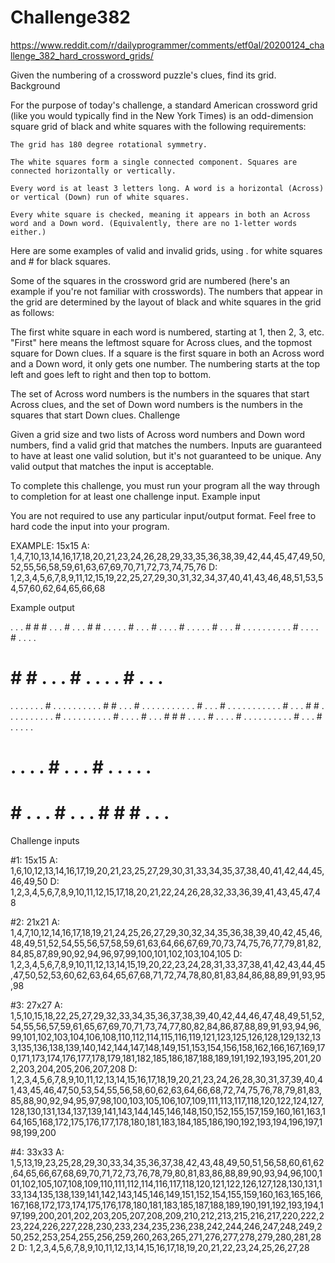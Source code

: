 # Challenge382

https://www.reddit.com/r/dailyprogrammer/comments/etf0al/20200124_challenge_382_hard_crossword_grids/


Given the numbering of a crossword puzzle's clues, find its grid.
Background

For the purpose of today's challenge, a standard American crossword grid (like you would typically find in the New York Times) is an odd-dimension square grid of black and white squares with the following requirements:

    The grid has 180 degree rotational symmetry.

    The white squares form a single connected component. Squares are connected horizontally or vertically.

    Every word is at least 3 letters long. A word is a horizontal (Across) or vertical (Down) run of white squares.

    Every white square is checked, meaning it appears in both an Across word and a Down word. (Equivalently, there are no 1-letter words either.)

Here are some examples of valid and invalid grids, using . for white squares and # for black squares.

Some of the squares in the crossword grid are numbered (here's an example if you're not familiar with crosswords). The numbers that appear in the grid are determined by the layout of black and white squares in the grid as follows:

The first white square in each word is numbered, starting at 1, then 2, 3, etc. "First" here means the leftmost square for Across clues, and the topmost square for Down clues. If a square is the first square in both an Across word and a Down word, it only gets one number. The numbering starts at the top left and goes left to right and then top to bottom.

The set of Across word numbers is the numbers in the squares that start Across clues, and the set of Down word numbers is the numbers in the squares that start Down clues.
Challenge

Given a grid size and two lists of Across word numbers and Down word numbers, find a valid grid that matches the numbers. Inputs are guaranteed to have at least one valid solution, but it's not guaranteed to be unique. Any valid output that matches the input is acceptable.

To complete this challenge, you must run your program all the way through to completion for at least one challenge input.
Example input

You are not required to use any particular input/output format. Feel free to hard code the input into your program.

EXAMPLE: 15x15
A: 1,4,7,10,13,14,16,17,18,20,21,23,24,26,28,29,33,35,36,38,39,42,44,45,47,49,50,52,55,56,58,59,61,63,67,69,70,71,72,73,74,75,76
D: 1,2,3,4,5,6,7,8,9,11,12,15,19,22,25,27,29,30,31,32,34,37,40,41,43,46,48,51,53,54,57,60,62,64,65,66,68

Example output

. . . # # # . . . # . . . # #
. . . . . # . . . # . . . . #
. . . . . # . . . # . . . . .
. . . . . # . . . . # . . . .
# # # . . . # . . . . # . . .
. . . . . . . # . . . . . . .
. . . # # . . . # . . . . . .
. . . . . # . . . # . . . . .
. . . . . . # . . . # # . . .
. . . . . . . # . . . . . . .
. . . # . . . . # . . . # # #
. . . . # . . . . # . . . . .
. . . . . # . . . # . . . . .
# . . . . # . . . # . . . . .
# # . . . # . . . # # # . . .

Challenge inputs

#1: 15x15
A: 1,6,10,12,13,14,16,17,19,20,21,23,25,27,29,30,31,33,34,35,37,38,40,41,42,44,45,46,49,50
D: 1,2,3,4,5,6,7,8,9,10,11,12,15,17,18,20,21,22,24,26,28,32,33,36,39,41,43,45,47,48

#2: 21x21
A: 1,4,7,10,12,14,16,17,18,19,21,24,25,26,27,29,30,32,34,35,36,38,39,40,42,45,46,48,49,51,52,54,55,56,57,58,59,61,63,64,66,67,69,70,73,74,75,76,77,79,81,82,84,85,87,89,90,92,94,96,97,99,100,101,102,103,104,105
D: 1,2,3,4,5,6,7,8,9,10,11,12,13,14,15,19,20,22,23,24,28,31,33,37,38,41,42,43,44,45,47,50,52,53,60,62,63,64,65,67,68,71,72,74,78,80,81,83,84,86,88,89,91,93,95,98

#3: 27x27
A: 1,5,10,15,18,22,25,27,29,32,33,34,35,36,37,38,39,40,42,44,46,47,48,49,51,52,54,55,56,57,59,61,65,67,69,70,71,73,74,77,80,82,84,86,87,88,89,91,93,94,96,99,101,102,103,104,106,108,110,112,114,115,116,119,121,123,125,126,128,129,132,133,135,136,138,139,140,142,144,147,148,149,151,153,154,156,158,162,166,167,169,170,171,173,174,176,177,178,179,181,182,185,186,187,188,189,191,192,193,195,201,202,203,204,205,206,207,208
D: 1,2,3,4,5,6,7,8,9,10,11,12,13,14,15,16,17,18,19,20,21,23,24,26,28,30,31,37,39,40,41,43,45,46,47,50,53,54,55,56,58,60,62,63,64,66,68,72,74,75,76,78,79,81,83,85,88,90,92,94,95,97,98,100,103,105,106,107,109,111,113,117,118,120,122,124,127,128,130,131,134,137,139,141,143,144,145,146,148,150,152,155,157,159,160,161,163,164,165,168,172,175,176,177,178,180,181,183,184,185,186,190,192,193,194,196,197,198,199,200

#4: 33x33
A: 1,5,13,19,23,25,28,29,30,33,34,35,36,37,38,42,43,48,49,50,51,56,58,60,61,62,64,65,66,67,68,69,70,71,72,73,76,78,79,80,81,83,86,88,89,90,93,94,96,100,101,102,105,107,108,109,110,111,112,114,116,117,118,120,121,122,126,127,128,130,131,133,134,135,138,139,141,142,143,145,146,149,151,152,154,155,159,160,163,165,166,167,168,172,173,174,175,176,178,180,181,183,185,187,188,189,190,191,192,193,194,197,199,200,201,202,203,205,207,208,209,210,212,213,215,216,217,220,222,223,224,226,227,228,230,233,234,235,236,238,242,244,246,247,248,249,250,252,253,254,255,256,259,260,263,265,271,276,277,278,279,280,281,282
D: 1,2,3,4,5,6,7,8,9,10,11,12,13,14,15,16,17,18,19,20,21,22,23,24,25,26,27,28
